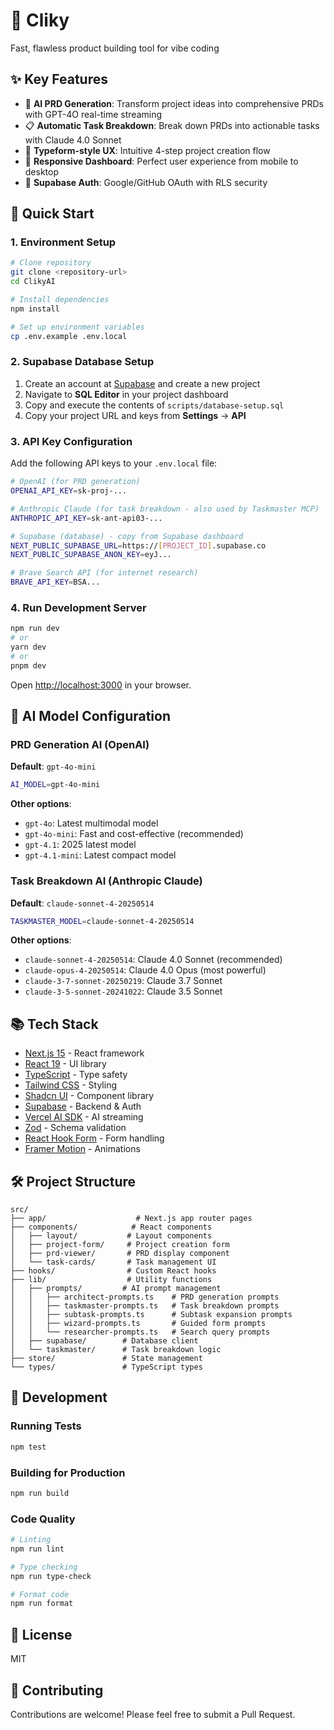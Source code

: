 # 🚀 Cliky

Fast, flawless product building tool for vibe coding

## ✨ Key Features

- 🤖 **AI PRD Generation**: Transform project ideas into comprehensive PRDs with GPT-4O real-time streaming
- 📋 **Automatic Task Breakdown**: Break down PRDs into actionable tasks with Claude 4.0 Sonnet
- 🎨 **Typeform-style UX**: Intuitive 4-step project creation flow
- 📱 **Responsive Dashboard**: Perfect user experience from mobile to desktop
- 🔐 **Supabase Auth**: Google/GitHub OAuth with RLS security

## 🚀 Quick Start

### 1. Environment Setup

```bash
# Clone repository
git clone <repository-url>
cd ClikyAI

# Install dependencies
npm install

# Set up environment variables
cp .env.example .env.local
```

### 2. Supabase Database Setup

1. Create an account at [Supabase](https://supabase.com) and create a new project
2. Navigate to **SQL Editor** in your project dashboard
3. Copy and execute the contents of `scripts/database-setup.sql`
4. Copy your project URL and keys from **Settings** → **API**

### 3. API Key Configuration

Add the following API keys to your `.env.local` file:

```bash
# OpenAI (for PRD generation)
OPENAI_API_KEY=sk-proj-...

# Anthropic Claude (for task breakdown - also used by Taskmaster MCP)  
ANTHROPIC_API_KEY=sk-ant-api03-...

# Supabase (database) - copy from Supabase dashboard
NEXT_PUBLIC_SUPABASE_URL=https://[PROJECT_ID].supabase.co
NEXT_PUBLIC_SUPABASE_ANON_KEY=eyJ...

# Brave Search API (for internet research)
BRAVE_API_KEY=BSA...
```

### 4. Run Development Server

```bash
npm run dev
# or
yarn dev
# or
pnpm dev
```

Open [http://localhost:3000](http://localhost:3000) in your browser.

## 🤖 AI Model Configuration

### PRD Generation AI (OpenAI)
**Default**: `gpt-4o-mini`

```bash
AI_MODEL=gpt-4o-mini
```

**Other options**:
- `gpt-4o`: Latest multimodal model
- `gpt-4o-mini`: Fast and cost-effective (recommended)
- `gpt-4.1`: 2025 latest model
- `gpt-4.1-mini`: Latest compact model

### Task Breakdown AI (Anthropic Claude)
**Default**: `claude-sonnet-4-20250514`

```bash
TASKMASTER_MODEL=claude-sonnet-4-20250514
```

**Other options**:
- `claude-sonnet-4-20250514`: Claude 4.0 Sonnet (recommended)
- `claude-opus-4-20250514`: Claude 4.0 Opus (most powerful)
- `claude-3-7-sonnet-20250219`: Claude 3.7 Sonnet
- `claude-3-5-sonnet-20241022`: Claude 3.5 Sonnet

## 📚 Tech Stack

- [Next.js 15](https://nextjs.org) - React framework
- [React 19](https://react.dev) - UI library
- [TypeScript](https://www.typescriptlang.org) - Type safety
- [Tailwind CSS](https://tailwindcss.com) - Styling
- [Shadcn UI](https://ui.shadcn.com) - Component library
- [Supabase](https://supabase.com) - Backend & Auth
- [Vercel AI SDK](https://sdk.vercel.ai) - AI streaming
- [Zod](https://zod.dev) - Schema validation
- [React Hook Form](https://react-hook-form.com) - Form handling
- [Framer Motion](https://www.framer.com/motion/) - Animations

## 🛠️ Project Structure

```
src/
├── app/                    # Next.js app router pages
├── components/            # React components
│   ├── layout/           # Layout components
│   ├── project-form/     # Project creation form
│   ├── prd-viewer/       # PRD display component
│   └── task-cards/       # Task management UI
├── hooks/                # Custom React hooks
├── lib/                  # Utility functions
│   ├── prompts/         # AI prompt management
│   │   ├── architect-prompts.ts    # PRD generation prompts
│   │   ├── taskmaster-prompts.ts   # Task breakdown prompts
│   │   ├── subtask-prompts.ts      # Subtask expansion prompts
│   │   ├── wizard-prompts.ts       # Guided form prompts
│   │   └── researcher-prompts.ts   # Search query prompts
│   ├── supabase/        # Database client
│   └── taskmaster/      # Task breakdown logic
├── store/               # State management
└── types/               # TypeScript types
```

## 🔧 Development

### Running Tests

```bash
npm test
```

### Building for Production

```bash
npm run build
```

### Code Quality

```bash
# Linting
npm run lint

# Type checking
npm run type-check

# Format code
npm run format
```

## 📝 License

MIT

## 🤝 Contributing

Contributions are welcome! Please feel free to submit a Pull Request.